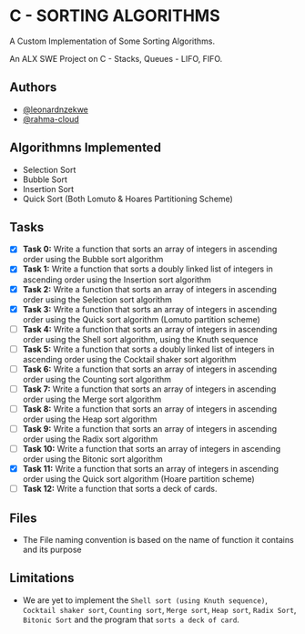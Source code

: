 # C - SORTING ALGORITHMS

A Custom Implementation of Some Sorting Algorithms.

An ALX SWE Project on C - Stacks, Queues - LIFO, FIFO.

## Authors

- [@leonardnzekwe](https://www.github.com/leonardnzekwe)
- [@rahma-cloud](https://www.github.com/rahma-cloud)

## Algorithmns Implemented

- Selection Sort
- Bubble Sort
- Insertion Sort
- Quick Sort (Both Lomuto & Hoares Partitioning Scheme)

## Tasks

- [x]  **Task 0:** Write a function that sorts an array of integers in ascending order using the Bubble sort algorithm
- [x]  **Task 1:** Write a function that sorts a doubly linked list of integers in ascending order using the Insertion sort algorithm
- [x]  **Task 2:** Write a function that sorts an array of integers in ascending order using the Selection sort algorithm
- [x]  **Task 3:** Write a function that sorts an array of integers in ascending order using the Quick sort algorithm (Lomuto partition scheme)
- [ ]  **Task 4:** Write a function that sorts an array of integers in ascending order using the Shell sort algorithm, using the Knuth sequence
- [ ]  **Task 5:** Write a function that sorts a doubly linked list of integers in ascending order using the Cocktail shaker sort algorithm
- [ ]  **Task 6:** Write a function that sorts an array of integers in ascending order using the Counting sort algorithm
- [ ]  **Task 7:** Write a function that sorts an array of integers in ascending order using the Merge sort algorithm
- [ ]  **Task 8:** Write a function that sorts an array of integers in ascending order using the Heap sort algorithm
- [ ]  **Task 9:** Write a function that sorts an array of integers in ascending order using the Radix sort algorithm
- [ ]  **Task 10:** Write a function that sorts an array of integers in ascending order using the Bitonic sort algorithm
- [x]  **Task 11:** Write a function that sorts an array of integers in ascending order using the Quick sort algorithm (Hoare partition scheme)
- [ ]  **Task 12:** Write a function that sorts a deck of cards.

## Files

- The File naming convention is based on the name of function it contains and its purpose

## Limitations

- We are yet to implement the `Shell sort (using Knuth sequence)`, `Cocktail shaker sort`, `Counting sort`, `Merge sort`, `Heap sort`, `Radix Sort`, `Bitonic Sort` and the program that `sorts a deck of card`.
